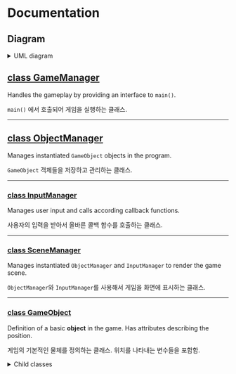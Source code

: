 # Documentation

## Diagram

<details>
<summary>UML diagram</summary>

![Diagram](diagram/surfing_game_diagram.jpg)

</details>

## [class GameManager](GameManager.md)

Handles the gameplay by providing an interface to `main()`.

`main()` 에서 호출되어 게임을 실행하는 클래스.

---

## [class ObjectManager](ObjectManager.md)

Manages instantiated `GameObject` objects in the program.

`GameObject` 객체들을 저장하고 관리하는 클래스.

---

### [class InputManager](InputManager.md)

Manages user input and calls according callback functions.

사용자의 입력을 받아서 올바른 콜백 함수를 호출하는 클래스.

---

### [class SceneManager](SceneManager.md)

Manages instantiated `ObjectManager` and `InputManager` to render the game scene.

`ObjectManager`와 `InputManager`를 사용해서 게임을 화면에 표시하는 클래스.

---

### [class GameObject](GameObject.md)

Definition of a basic **object** in the game. Has attributes describing the position.

게임의 기본적인 물체를 정의하는 클래스. 위치를 나타내는 변수들을 포함함.

<details>
<summary>Child classes</summary>

#### [class Item : public GameObject](Item.md)

Definition of **item** in the game. Will randomly instantiate between child classes.

게임의 아이템을 정의하는 클래스. 생성시 하위 클래스 중 무작위로 1개를 생성함.

<details>
<summary>Child classes</summary>

##### [class Health : public Item](Health.md)

Definition of **health** item. Increase life by 1 when player hits one.

목숨 아이템을 정의하는 클래스. 충돌시 목숨 1개 증가.

##### [class Boost : public Item](Boost.md)

Definition of **boost** item. Increase boost count by 1 when player hits one.

부스터 아이템을 정의하는 클래스. 충돌시 부스터 아이템 1개 증가.

부스터는 사용시 속도를 +10 만큼 증가시킴. (추후 변경 가능)

</details>

---

#### [class Obstacle : public GameObject](Obstacle.md)

Definition of **obstacle** in the game. Will randomly instantiate between child classes.

게임의 장애물을 정의하는 클래스. 생성시 하위 클래스 중 무작위로 1개를 생성함. (필요시 추가 가능)

<details>
<summary>Child classes</summary>

##### [class Deck : public Obstacle](Deck.md)

Definition of **deck** obstacle. Reduce one life when player hits one.

데크 장애물을 정의하는 클래스. 충돌시 목숨 1개 감소.

##### [class Buoy : public Obstacle](Buoy.md)

Definition of **buoy** obstacle. Reduce one life when player hits one.

부표 장애물을 정의하는 클래스. 충돌시 목숨 1개 감소.

</details>

---

#### [class Drawback : public GameObject](Drawback.md)

Definition of **drawback** objects in the game. Will randomly instantiate between child classes.

플레이어의 속도를 느리게 만드는 장애물을 정의하는 클래스. 생성시 하위 클래스 중 무작위로 1개를 생성함. (필요시 추가 가능)

<details>
<summary>Child classes</summary>

##### [class Seaweed : public Drawback](Seaweed.md)

Definition of **seaweed** drawback object. Reduces player speed when player goes over one.

해초 장애물을 정의하는 클래스. 충돌시 속도 감소.

##### [class Current : public Drawback](Current.md)

Definition of **current** drawback object. Reduces player speed when player goes over one.

해류 장애물을 정의하는 클래스. 충돌시 속도 감소.

</details>

---

#### [class MovableObject : public GameObject](MovableObject.md)

Definition of a basic **movable object** in the game. Has attributes describing the velocity.

게임의 동적인 물체를 정의하는 클래스. 속도를 나타내는 변수들을 포함함.

<details>
<summary>Child classes</summary>

##### [class Player : public MovableObject](Player.md)

Definition of the game **player** character.

게임의 플레이어 캐릭터를 정의하는 클래스.

##### [class Kraken : public MovableObject](Kraken.md)

Definition of the **kraken** boss character. Game over when player hits the kraken.

게임의 크라켄 캐릭터를 정의하는 클래스. 플레이어가 크라켄과 충돌하면 게임 오버.

##### [class Surfer : public MovableObject](Player.md)

Definition of another **surfer** character in game. Reduce one life when player hits another surfer.

게임의 다른 서퍼 캐릭터를 정의하는 클래스. 플레이어가 다른 서퍼와 충돌하면 목숨 1개 감소.

</details>

</details>
